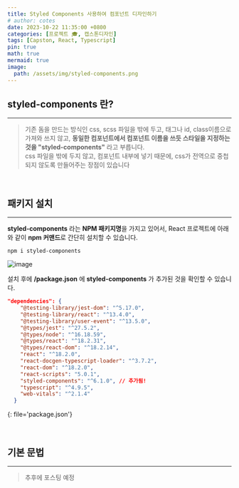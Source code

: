 ```yaml
---
title: Styled Components 사용하여 컴포넌트 디자인하기
# author: cotes
date: 2023-10-22 11:35:00 +0800
categories: [프로젝트 🎓, 캡스톤디자인]
tags: [Capston, React, Typescript]
pin: true
math: true
mermaid: true
image:
  path: /assets/img/styled-components.png
---
```


## **styled-components 란?**
------------------------------

> 기존 돔을 만드는 방식인 css, scss 파일을 밖에 두고, 태그나 id, class이름으로 가져와 쓰지 않고, **동일한 컴포넌트에서 컴포넌트 이름을 쓰듯 스타일을 지정하는 것을 "styled-components"** 라고 부릅니다.<br>
css 파일을 밖에 두지 않고, 컴포넌트 내부에 넣기 때문에, css가 전역으로 중첩되지 않도록 만들어주는 장점이 있습니다

<br>

## **패키지 설치**
------------------------------
**styled-components** 라는 **NPM 패키지명**을 가지고 있어서, React 프로젝트에 아래와 같이 **npm 커맨드**로 간단히 설치할 수 있습니다.

```terminal
npm i styled-components
```
![image](https://github.com/YounJ00/YounJ00.github.io/assets/91127380/bf190e87-e1b7-40d9-8d60-6cbf51a7222f)

설치 후에 **/package.json** 에 **styled-components** 가 추가된 것을 확인할 수 있습니다.
```json
"dependencies": {
    "@testing-library/jest-dom": "^5.17.0",
    "@testing-library/react": "^13.4.0",
    "@testing-library/user-event": "^13.5.0",
    "@types/jest": "^27.5.2",
    "@types/node": "^16.18.59",
    "@types/react": "^18.2.31",
    "@types/react-dom": "^18.2.14",
    "react": "^18.2.0",
    "react-docgen-typescript-loader": "^3.7.2",
    "react-dom": "^18.2.0",
    "react-scripts": "5.0.1",
    "styled-components": "^6.1.0", // 추가됨!
    "typescript": "^4.9.5",
    "web-vitals": "^2.1.4"
  }
```
{: file='package.json'}

<br>

## **기본 문법**
------------------------------
> 추후에 포스팅 예정